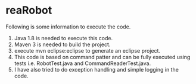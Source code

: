 # reaRobot

Following is some information to execute the code.
1. Java 1.8 is needed to execute this code.
2. Maven 3 is needed to build the project.
3. execute mvn eclipse:eclipse to generate an eclipse project.
4. This code is based on command patter and can be fully executed using tests i.e. RobotTest.java and CommandReaderTest.java.
5. I have also tried to do exception handling and simple logging in the code.
